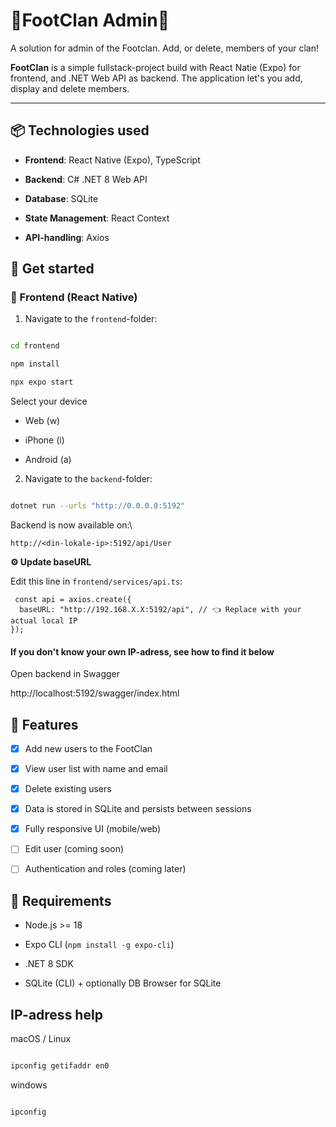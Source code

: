 
  
# 🦶FootClan Admin🦶

  

A solution for admin of the Footclan. Add, or delete, members of your clan!

  

**FootClan** is a simple fullstack-project build with React Natie (Expo) for frontend, and .NET Web API as backend. The application let's you add, display and delete members.

  

---

  

## 📦 Technologies used

  

- **Frontend**: React Native (Expo), TypeScript

- **Backend**: C# .NET 8 Web API

- **Database**: SQLite

- **State Management**: React Context

- **API-handling**: Axios

  

## 🚀 Get started

  

### 📱 Frontend (React Native)

  

1. Navigate to the `frontend`-folder:

```bash

cd frontend

npm install

npx expo start

```

  

Select your device

- Web (w)

- iPhone (i)

- Android (a)

  

2. Navigate to the ``backend``-folder:

```bash

dotnet run --urls "http://0.0.0.0:5192"

```

  

Backend is now available on:\

    http://<din-lokale-ip>:5192/api/User

**⚙️ Update baseURL**

Edit this line in `frontend/services/api.ts`:

     const api = axios.create({
      baseURL: "http://192.168.X.X:5192/api", // 👈 Replace with your actual local IP
    });

  

#### If you don't know your own IP-adress, see how to find it below ####

  

Open backend in Swagger

http://localhost:5192/swagger/index.html
  

## 🧪 Features

  

- [x] Add new users to the FootClan

- [x] View user list with name and email

- [x] Delete existing users

- [x] Data is stored in SQLite and persists between sessions

- [x] Fully responsive UI (mobile/web)

- [ ] Edit user (coming soon)

- [ ] Authentication and roles (coming later)

  

## 🧰 Requirements

  

- Node.js >= 18

- Expo CLI (`npm install -g expo-cli`)

- .NET 8 SDK

- SQLite (CLI) + optionally DB Browser for SQLite

  

## IP-adress help ##

macOS / Linux

```bash

ipconfig getifaddr en0

````

  

windows

```bash

ipconfig

```